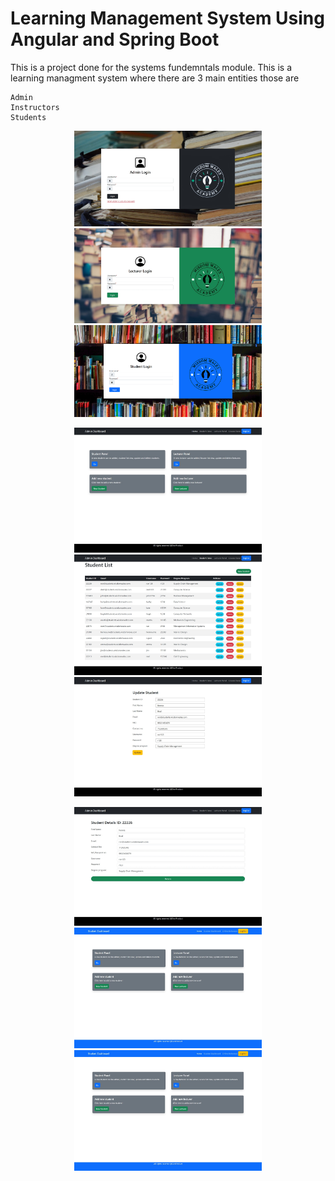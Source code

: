 # Learning Management System Using Angular and Spring Boot
This is a project done for the systems fundemntals module. This is a learning managment system where there are 3 main entities those are 
```
Admin
Instructors
Students
```

<!-- Row 1 -->
<p align="center">
  <img src="/Documents/Screenshots/admin_login.jpeg" width="300" alt="Admin Login">
  <img src="/Documents/Screenshots/lecturer_login.jpeg" width="300" alt="Lecturer Login">
  <img src="/Documents/Screenshots/student_login.png" width="300" alt="Student Login">
</p>

<!-- Row 2 -->
<p align="center">
  <img src="/Documents/Screenshots/admin_home.jpeg" width="300" alt="Admin Home">
  <img src="/Documents/Screenshots/students_list.jpeg" width="300" alt="Student List">
  <img src="/Documents/Screenshots/student_update.jpeg" width="300" alt="Student Update">
</p>

<!-- Row 3 -->
<p align="center">
  <img src="/Documents/Screenshots/student_details.jpeg" width="300" alt="Student Details">
  <img src="/Documents/Screenshots/student_home.jpeg" width="300" alt="Student Details">
  <img src="/Documents/Screenshots/student_home.jpeg" width="300" alt="Student Details">
  
  <!-- Add more images if needed -->
</p>

